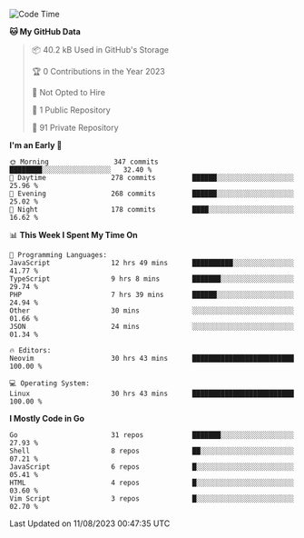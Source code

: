 
<!--START_SECTION:waka-->
![Code Time](http://img.shields.io/badge/Code%20Time-3%2C895%20hrs%2043%20mins-blue)

**🐱 My GitHub Data** 

> 📦 40.2 kB Used in GitHub's Storage 
 > 
> 🏆 0 Contributions in the Year 2023
 > 
> 🚫 Not Opted to Hire
 > 
> 📜 1 Public Repository 
 > 
> 🔑 91 Private Repository 
 > 
**I'm an Early 🐤** 

```text
🌞 Morning                347 commits         ████████░░░░░░░░░░░░░░░░░   32.40 % 
🌆 Daytime                278 commits         ██████░░░░░░░░░░░░░░░░░░░   25.96 % 
🌃 Evening                268 commits         ██████░░░░░░░░░░░░░░░░░░░   25.02 % 
🌙 Night                  178 commits         ████░░░░░░░░░░░░░░░░░░░░░   16.62 % 
```


📊 **This Week I Spent My Time On** 

```text
💬 Programming Languages: 
JavaScript               12 hrs 49 mins      ██████████░░░░░░░░░░░░░░░   41.77 % 
TypeScript               9 hrs 8 mins        ███████░░░░░░░░░░░░░░░░░░   29.74 % 
PHP                      7 hrs 39 mins       ██████░░░░░░░░░░░░░░░░░░░   24.94 % 
Other                    30 mins             ░░░░░░░░░░░░░░░░░░░░░░░░░   01.66 % 
JSON                     24 mins             ░░░░░░░░░░░░░░░░░░░░░░░░░   01.34 % 

🔥 Editors: 
Neovim                   30 hrs 43 mins      █████████████████████████   100.00 % 

💻 Operating System: 
Linux                    30 hrs 43 mins      █████████████████████████   100.00 % 
```

**I Mostly Code in Go** 

```text
Go                       31 repos            ███████░░░░░░░░░░░░░░░░░░   27.93 % 
Shell                    8 repos             ██░░░░░░░░░░░░░░░░░░░░░░░   07.21 % 
JavaScript               6 repos             █░░░░░░░░░░░░░░░░░░░░░░░░   05.41 % 
HTML                     4 repos             █░░░░░░░░░░░░░░░░░░░░░░░░   03.60 % 
Vim Script               3 repos             █░░░░░░░░░░░░░░░░░░░░░░░░   02.70 % 
```




 Last Updated on 11/08/2023 00:47:35 UTC
<!--END_SECTION:waka-->
